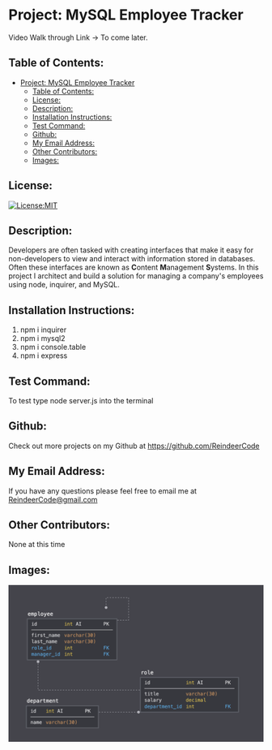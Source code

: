 # Project: MySQL Employee Tracker

  Video Walk through Link -> To come later.

## Table of Contents: 
- [Project: MySQL Employee Tracker](#project-mysql-employee-tracker)
  - [Table of Contents:](#table-of-contents)
  - [License:](#license)
  - [Description:](#description)
  - [Installation Instructions:](#installation-instructions)
  - [Test Command:](#test-command)
  - [Github:](#github)
  - [My Email Address:](#my-email-address)
  - [Other Contributors:](#other-contributors)
  - [Images:](#images)

## License:
[![License:MIT](https://img.shields.io/badge/License-MIT-yellow.svg)](https://opensource.org/licenses/MIT)

## Description:
Developers are often tasked with creating interfaces that make it easy for non-developers to view and interact with information stored in databases. Often these interfaces are known as **C**ontent **M**anagement **S**ystems. In this project I architect and build a solution for managing a company's employees using node, inquirer, and MySQL.

## Installation Instructions: 
1) npm i inquirer
2) npm i mysql2
3) npm i console.table
4) npm i express

## Test Command: 
To test type node server.js into the terminal

## Github: 
Check out more projects on my Github at https://github.com/ReindeerCode

## My Email Address:
If you have any questions please feel free to email me at ReindeerCode@gmail.com

## Other Contributors:
None at this time

## Images:
![Database Schema](Assets/schema.png)
